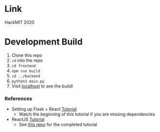 # Link
HackMIT 2020

# Development Build

1. Clone this repo
2. `cd` into the repo
3. `cd frontend`
4. `npm run build`
5. `cd ../backend`
6. `python3 main.py`
7. Visit [localhost](http://127.0.0.1:5000/) to see the build!

### References

* Setting up Flask + React [Tutorial](https://www.youtube.com/watch?v=YW8VG_U-m48)
  * Watch the beginning of this tutorial if you are missing dependencies
* ReactJS [Tutorial](https://reactjs.org/tutorial/tutorial.html)
  * See [this repo](https://github.com/LarynQi/tic-tac-toe) for the completed tutorial
